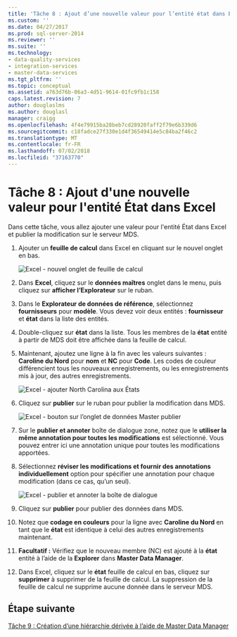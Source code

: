 ```yaml
---
title: 'Tâche 8 : Ajout d’une nouvelle valeur pour l’entité état dans Excel | Microsoft Docs'
ms.custom: ''
ms.date: 04/27/2017
ms.prod: sql-server-2014
ms.reviewer: ''
ms.suite: ''
ms.technology:
- data-quality-services
- integration-services
- master-data-services
ms.tgt_pltfrm: ''
ms.topic: conceptual
ms.assetid: a763d76b-06a3-4d51-9614-01fc9fb1c158
caps.latest.revision: 7
author: douglaslms
ms.author: douglasl
manager: craigg
ms.openlocfilehash: 4f4e79915ba28beb7cd28920faff2f79e6b339d6
ms.sourcegitcommit: c18fadce27f330e1d4f36549414e5c84ba2f46c2
ms.translationtype: MT
ms.contentlocale: fr-FR
ms.lasthandoff: 07/02/2018
ms.locfileid: "37163770"
---
```

# <a name="task-8-adding-a-new-value-for-state-entity-in-excel"></a>Tâche 8 : Ajout d'une nouvelle valeur pour l'entité État dans Excel
  Dans cette tâche, vous allez ajouter une valeur pour l'entité État dans Excel et publier la modification sur le serveur MDS.  
  
1.  Ajouter un **feuille de calcul** dans Excel en cliquant sur le nouvel onglet en bas.  
  
     ![Excel - nouvel onglet de feuille de calcul](../../2014/tutorials/media/et-addinganewvalueforstateentityinexcel-01.jpg "Excel - nouvel onglet de feuille de calcul")  
  
2.  Dans **Excel**, cliquez sur le **données maîtres** onglet dans le menu, puis cliquez sur **afficher l’Explorateur** sur le ruban.  
  
3.  Dans le **Explorateur de données de référence**, sélectionnez **fournisseurs** pour **modèle**. Vous devez voir deux entités : **fournisseur** et **état** dans la liste des entités.  
  
4.  Double-cliquez sur **état** dans la liste. Tous les membres de la **état** entité à partir de MDS doit être affichée dans la feuille de calcul.  
  
5.  Maintenant, ajoutez une ligne à la fin avec les valeurs suivantes : **Caroline du Nord** pour **nom** et **NC** pour **Code**. Les codes de couleur différencient tous les nouveaux enregistrements, ou les enregistrements mis à jour, des autres enregistrements.  
  
     ![Excel - ajouter North Carolina aux États](../../2014/tutorials/media/et-addinganewvalueforstateentityinexcel-02.jpg "Excel - ajouter North Carolina aux États")  
  
6.  Cliquez sur **publier** sur le ruban pour publier la modification dans MDS.  
  
     ![Excel - bouton sur l’onglet de données Master publier](../../2014/tutorials/media/et-addinganewvalueforstateentityinexcel-03.jpg "Excel - bouton sur l’onglet de données Master publier")  
  
7.  Sur le **publier et annoter** boîte de dialogue zone, notez que le **utiliser la même annotation pour toutes les modifications** est sélectionné. Vous pouvez entrer ici une annotation unique pour toutes les modifications apportées.  
  
8.  Sélectionnez **réviser les modifications et fournir des annotations individuellement** option pour spécifier une annotation pour chaque modification (dans ce cas, qu’un seul).  
  
     ![Excel - publier et annoter la boîte de dialogue](../../2014/tutorials/media/et-addinganewvalueforstateentityinexcel-04.jpg "Excel : publier et annoter la boîte de dialogue")  
  
9. Cliquez sur **publier** pour publier des données dans MDS.  
  
10. Notez que **codage en couleurs** pour la ligne avec **Caroline du Nord** en tant que le **état** est identique à celui des autres enregistrements maintenant.  
  
11. **Facultatif :** Vérifiez que le nouveau membre (NC) est ajouté à la **état** entité à l’aide de la **Explorer** dans **Master Data Manager**.  
  
12. Dans Excel, cliquez sur le **état** feuille de calcul en bas, cliquez sur **supprimer** à supprimer de la feuille de calcul. La suppression de la feuille de calcul ne supprime aucune donnée dans le serveur MDS.  
  
## <a name="next-step"></a>Étape suivante  
 [Tâche 9 : Création d’une hiérarchie dérivée à l’aide de Master Data Manager](../../2014/tutorials/task-9-creating-a-derived-hierarchy-using-master-data-manager.md)  
  
  
